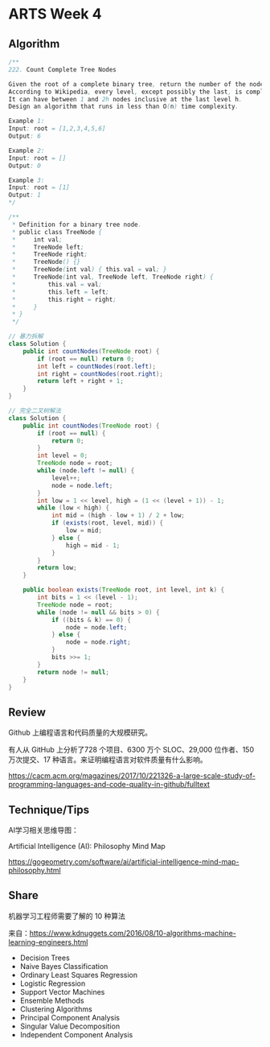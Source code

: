 # ARTS Week 4

## Algorithm

```java
/**
222. Count Complete Tree Nodes

Given the root of a complete binary tree, return the number of the nodes in the tree.
According to Wikipedia, every level, except possibly the last, is completely filled in a complete binary tree, and all nodes in the last level are as far left as possible. 
It can have between 1 and 2h nodes inclusive at the last level h.
Design an algorithm that runs in less than O(n) time complexity.

Example 1:
Input: root = [1,2,3,4,5,6]
Output: 6

Example 2:
Input: root = []
Output: 0

Example 3:
Input: root = [1]
Output: 1
*/

/**
 * Definition for a binary tree node.
 * public class TreeNode {
 *     int val;
 *     TreeNode left;
 *     TreeNode right;
 *     TreeNode() {}
 *     TreeNode(int val) { this.val = val; }
 *     TreeNode(int val, TreeNode left, TreeNode right) {
 *         this.val = val;
 *         this.left = left;
 *         this.right = right;
 *     }
 * }
 */

// 暴力拆解
class Solution {
    public int countNodes(TreeNode root) {
        if (root == null) return 0;
        int left = countNodes(root.left);
    	int right = countNodes(root.right);
    	return left + right + 1;
    }
}
```

```java
// 完全二叉树解法
class Solution {
    public int countNodes(TreeNode root) {
        if (root == null) {
            return 0;
        }
        int level = 0;
        TreeNode node = root;
        while (node.left != null) {
            level++;
            node = node.left;
        }
        int low = 1 << level, high = (1 << (level + 1)) - 1;
        while (low < high) {
            int mid = (high - low + 1) / 2 + low;
            if (exists(root, level, mid)) {
                low = mid;
            } else {
                high = mid - 1;
            }
        }
        return low;
    }

    public boolean exists(TreeNode root, int level, int k) {
        int bits = 1 << (level - 1);
        TreeNode node = root;
        while (node != null && bits > 0) {
            if ((bits & k) == 0) {
                node = node.left;
            } else {
                node = node.right;
            }
            bits >>= 1;
        }
        return node != null;
    }
}
```

## Review

Github 上编程语言和代码质量的大规模研究。

有人从 GitHub 上分析了728 个项目、6300 万个 SLOC、29,000 位作者、150 万次提交、17 种语言。来证明编程语言对软件质量有什么影响。

https://cacm.acm.org/magazines/2017/10/221326-a-large-scale-study-of-programming-languages-and-code-quality-in-github/fulltext

## Technique/Tips

AI学习相关思维导图：

Artificial Intelligence (AI): Philosophy Mind Map

https://gogeometry.com/software/ai/artificial-intelligence-mind-map-philosophy.html

## Share

机器学习工程师需要了解的 10 种算法

来自：https://www.kdnuggets.com/2016/08/10-algorithms-machine-learning-engineers.html

- Decision Trees
- Naive Bayes Classification
- Ordinary Least Squares Regression
- Logistic Regression
- Support Vector Machines
- Ensemble Methods
- Clustering Algorithms
- Principal Component Analysis
- Singular Value Decomposition
- Independent Component Analysis
